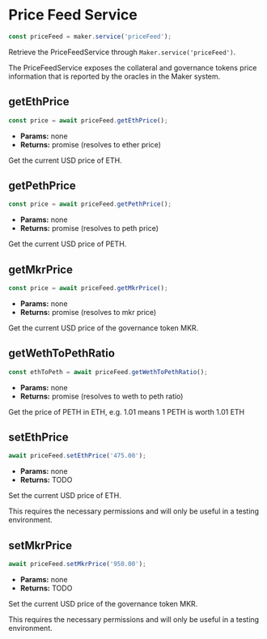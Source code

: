 # Price Feed Service

```javascript
const priceFeed = maker.service('priceFeed');
```

Retrieve the PriceFeedService through `Maker.service('priceFeed')`.

The PriceFeedService exposes the collateral and governance tokens price information that is 
reported by the oracles in the Maker system.

## getEthPrice

```javascript
const price = await priceFeed.getEthPrice();
```

* **Params:** none
* **Returns:** promise (resolves to ether price)

Get the current USD price of ETH.

## getPethPrice

```javascript
const price = await priceFeed.getPethPrice();
```

* **Params:** none
* **Returns:** promise (resolves to peth price)

Get the current USD price of PETH.

## getMkrPrice

```javascript
const price = await priceFeed.getMkrPrice();
```

* **Params:** none
* **Returns:** promise (resolves to mkr price)

Get the current USD price of the governance token MKR.

## getWethToPethRatio

```javascript
const ethToPeth = await priceFeed.getWethToPethRatio();
```

* **Params:** none
* **Returns:** promise (resolves to weth to peth ratio)

Get the price of PETH in ETH, e.g. 1.01 means 1 PETH is worth 1.01 ETH

## setEthPrice

```javascript
await priceFeed.setEthPrice('475.00');
```

* **Params:** none
* **Returns:** TODO

Set the current USD price of ETH. 

This requires the necessary permissions and will only be useful in a testing environment.

## setMkrPrice

```javascript
await priceFeed.setMkrPrice('950.00');
```

* **Params:** none
* **Returns:** TODO

Set the current USD price of the governance token MKR. 

This requires the necessary permissions and will only be useful in a testing environment.


